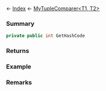 ← [Index](Api-Index) ← [MyTupleComparer<T1, T2>](VRage.MyTupleComparer`2)

### Summary

```csharp
private public int GetHashCode
```

### Returns

### Example

### Remarks

